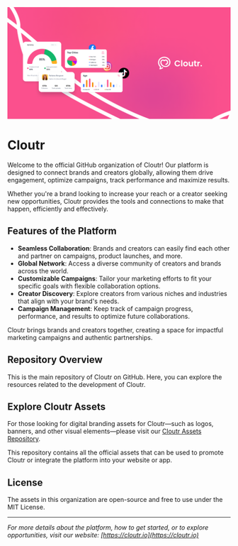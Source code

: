 ![Cloutr Banner](../Github_Banner.png)

# Cloutr

Welcome to the official GitHub organization of Cloutr! Our platform is designed to connect brands and creators globally, allowing them drive engagement, optimize campaigns, track performance and maximize results.

Whether you're a brand looking to increase your reach or a creator seeking new opportunities, Cloutr provides the tools and connections to make that happen, efficiently and effectively.

## Features of the Platform

- **Seamless Collaboration**: Brands and creators can easily find each other and partner on campaigns, product launches, and more.
- **Global Network**: Access a diverse community of creators and brands across the world.
- **Customizable Campaigns**: Tailor your marketing efforts to fit your specific goals with flexible collaboration options.
- **Creator Discovery**: Explore creators from various niches and industries that align with your brand's needs.
- **Campaign Management**: Keep track of campaign progress, performance, and results to optimize future collaborations.

Cloutr brings brands and creators together, creating a space for impactful marketing campaigns and authentic partnerships.

## Repository Overview

This is the main repository of Cloutr on GitHub. Here, you can explore the resources related to the development of Cloutr.

## Explore Cloutr Assets

For those looking for digital branding assets for Cloutr—such as logos, banners, and other visual elements—please visit our [Cloutr Assets Repository](https://github.com/Cloutrdev/assets).

This repository contains all the official assets that can be used to promote Cloutr or integrate the platform into your website or app.

## License

The assets in this organization are open-source and free to use under the MIT License.

---

_For more details about the platform, how to get started, or to explore opportunities, visit our website: [https://cloutr.io](https://cloutr.io)_
